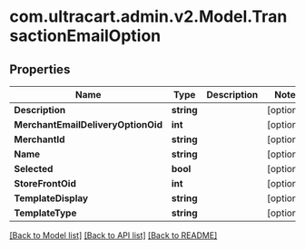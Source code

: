 
# com.ultracart.admin.v2.Model.TransactionEmailOption

## Properties

Name | Type | Description | Notes
------------ | ------------- | ------------- | -------------
**Description** | **string** |  | [optional] 
**MerchantEmailDeliveryOptionOid** | **int** |  | [optional] 
**MerchantId** | **string** |  | [optional] 
**Name** | **string** |  | [optional] 
**Selected** | **bool** |  | [optional] 
**StoreFrontOid** | **int** |  | [optional] 
**TemplateDisplay** | **string** |  | [optional] 
**TemplateType** | **string** |  | [optional] 

[[Back to Model list]](../README.md#documentation-for-models)
[[Back to API list]](../README.md#documentation-for-api-endpoints)
[[Back to README]](../README.md)

